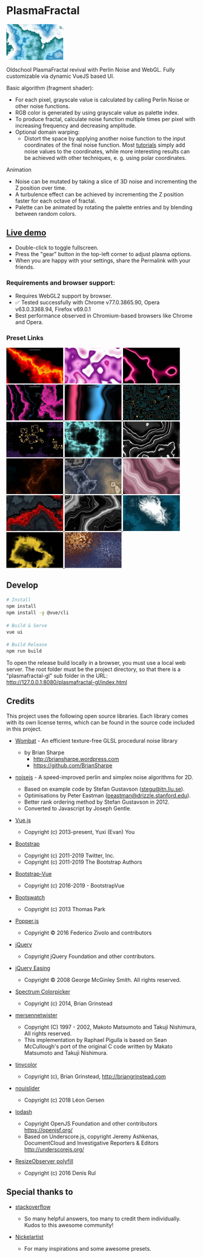 # PlasmaFractal

<img src="/screenshots/thumbs/SeethingOnWhite.jpg" alt="Screenshot" title="Screenshot" width="150">

Oldschool PlasmaFractal revival with Perlin Noise and WebGL.
Fully customizable via dynamic VueJS based UI. 

Basic algorithm (fragment shader):
- For each pixel, grayscale value is calculated by calling Perlin Noise or other noise functions.
- RGB color is generated by using grayscale value as palette index.
- To produce fractal, calculate noise function multiple times per pixel with increasing frequency and decreasing amplitude.
- Optional domain warping:
  - Distort the space by applying another noise function to the input coordinates of the final noise function. Most [tutorials](http://www.iquilezles.org/www/articles/warp/warp.htm) simply add noise values to the coordinates, while more interesting results can be achieved with other techniques, e. g. using polar coordinates.

Animation
- Noise can be mutated by taking a slice of 3D noise and incrementing the Z position over time.
- A turbulence effect can be achieved by incrementing the Z position faster for each octave of fractal.
- Palette can be animated by rotating the palette entries and by blending between random colors.

## [Live demo](https://zett42.github.io/plasmafractal-gl/)
- Double-click to toggle fullscreen.
- Press the "gear" button in the top-left corner to adjust plasma options.
- When you are happy with your settings, share the Permalink with your friends.

### Requirements and browser support:
- Requires WebGL2 support by browser.
- :white_check_mark: Tested successfully with Chrome v77.0.3865.90, Opera v63.0.3368.94, Firefox v69.0.1
- Best performance observed in Chromium-based browsers like Chrome and Opera.
  
### Preset Links
<a href="https://zett42.github.io/plasmafractal-gl/?f=.09&o=12&g=.57&l=2.13&a=5.5&n=p3&pg=0&icp=1&pbf=ib&pfb=ob&ps=.5&pb=.75&pbg=000000&cp=.149_000000_l+.7_8a0000_l+.845_f0c000_ios+.514_000000_i2+.99_8a0000_o2+.77_ff0000_ios+.92_f90000_l&acp=0&ntu=1.69&inm=1&ns=.03&ptde=10.&ptd=.1&ipr=0&prs=.1#">
   <img src="/screenshots/thumbs/Fiery.jpg" alt="Fiery" title="Fiery" width="150">
</a>
<a href="https://zett42.github.io/plasmafractal-gl/?f=.47&o=7&g=.5&l=2.31&a=4.4&n=p3&pg=0&icp=1&pbf=ib&pfb=ob&ps=.5&pb=.75&pbg=000000&cp=.2_6d0b86_ios213+.1_ffffff_io2+.62_ba0c9f_o2+.49_faa3f8_i2&acp=1&ntu=2.23&inm=1&ns=.03&ptde=10.&ptd=10.&ipr=0&prs=.1#">
  <img src="/screenshots/thumbs/DirtyContrastOnWhite.jpg" alt="Dirty Contrast on White - by Nickelartist" title="Dirty Contrast on White - by Nickelartist" width="150">
</a>
<a href="https://zett42.github.io/plasmafractal-gl/?f=.94&o=4&g=.58&l=2&a=3.2&n=p3&pg=0&icp=1&pbf=ib&pfb=ob&ps=.5&pb=.75&pbg=000000&cp=.6_62f8ff_l+.29_000000_i2+.835_000000_l+.55_62f8ff_l+.54_00bcc6_l+.61_00bcc6_o2&acp=1&ntd=5.4&ntu=2.22&prd=120.&ptde=10.&ptd=10.#">
  <img src="/screenshots/thumbs/NeonTapes.jpg" alt="Neon Tapes" title="Neon Tapes" width="150">
</a>
<a href="https://zett42.github.io/plasmafractal-gl/?f=.49&o=11&g=.5&l=2&a=7.4&n=p3&pg=0&icp=1&pbf=ib&pfb=ob&ps=.5&pb=.75&pbg=000000&cp=.47_000000_l+.48_b9faff_l+.48_000000_l+.56_dd2ff0_ios25+.87_000000_l+.05_000000_l+.07_1ab4ce_l+.09_000000_l&acp=1&ntu=2&inm=1&ns=.02&ptde=10.&ptd=5.&ipr=0&prs=.1#">
  <img src="/screenshots/thumbs/Lines-n-clouds.jpg" alt="Lines and Clouds - by Nickelartist" title="Lines and Clouds - by Nickelartist" width="150">
</a>
<a href="https://zett42.github.io/plasmafractal-gl/?f=.15&o=7&g=.55&l=2&a=4.5&n=p3&pg=0&icp=0&pbf=ios&pfb=ob&ps=.69&pb=1&pbg=000000&cp=0_000000_i2+.25_00bfff_o2+.5_000000_i2+.75_dc0000_o2&acp=0&ntu=1.56&inm=1&ns=.02&ptde=10.&ptd=10.&ipr=1&prs=.01#">
  <img src="/screenshots/thumbs/LavaLamp.jpg" alt="Lava Lamp" title="Lava Lamp" width="150">
</a>
<a href="https://zett42.github.io/plasmafractal-gl/?f=5.43&o=2&g=.55&l=3.7&a=3.8&n=v3&pg=0&icp=1&pbf=ios&pfb=ob&ps=.69&pb=1&pbg=000000&cp=0_000000_io2+.34_123538_io2+.715_000000_io4+.75_ffce5b_io2+.777_000000_l&acp=0&ntu=1&inm=1&ns=.09&ptde=10.&ptd=10.&ipr=0&prs=.1#">
  <img src="/screenshots/thumbs/GoldenLines.jpg" alt="Golden Lines" title="Golden Lines" width="150">
</a>
<a href="https://zett42.github.io/plasmafractal-gl/?f=.14&o=5&g=.55&l=3.7&a=4.9&n=c3&pg=0&icp=1&pbf=ios&pfb=ob&ps=.69&pb=1&pbg=000000&cp=0_000000_io2+.34_2e1746_io2+.715_000000_io4+.75_ffce5b_io2+.777_000000_l&acp=0&ntd=6.&ntu=1.83&prd=120.&ptde=10.&ptd=10.#">
  <img src="/screenshots/thumbs/GoldenCircles.jpg" alt="Golden Circles" title="Golden Circles" width="150">
</a>
<a href="https://zett42.github.io/plasmafractal-gl/?n=c3&f=.46&o=7&g=.58&l=2&a=1&pg=0&icp=1&pbf=ib&pfb=ob&ps=.5&pb=1&pbg=000000&cp=.898_000000_l+.292_91ffff_o5+.192_000000_i5+.442_000000_i2+.663_00ffa2_o2&acp=0&inm=1&ns=.05&ntu=1.85&ipr=0&prs=.1&ptde=10.&ptd=5.#">
  <img src="/screenshots/thumbs/Cellular1.jpg" alt="Cellular" title="Cellular" width="150">
</a>
<a href="https://zett42.github.io/plasmafractal-gl/?n=p3&f=.99&o=6&g=.41&l=1.96&a=5.7&pg=0&icp=1&pbf=ib&pfb=ob&ps=.5&pb=.75&pbg=000000&cp=.03_000000_l+.1_ffffff_l+.14_2e2e2e_io4+.68_000000_l+.78_282828_ios23+.76_ffffff_l&acp=0&ntde=3.&ntd=10.&prd=10.&ptde=10.&ptd=5.#">
  <img src="/screenshots/thumbs/MilkGrey.jpg" alt="milk greY - by Nickelartist" title="milk greY - by Nickelartist" width="150">
</a>
<a href="https://zett42.github.io/plasmafractal-gl/?f=.23&o=14&g=.62&l=2&a=1.1&n=s3&pg=0&icp=1&pbf=ib&pfb=ob&ps=.5&pb=.75&pbg=000000&cp=.69_ffae55_l+.695_481700_o2+.688_481700_l+.23_00485e_l+.233_9bf5ff_l+.237_00485e_o2+.456_000000_i2+.896_000000_i2&acp=0&ptde=10.&ptd=5.&ipr=0&prs=.1&inm=1&ns=.05&ntu=1.46&de=0&wt=v&wn=p3&wf=1.5&wo=4&wg=.75&wl=2&wa=12&wr=4&iwm=0&ws=.05&wtu=1.85#">
  <img src="/screenshots/thumbs/CosmicEnergy.jpg" alt="Cosmic Energy" title="Cosmic Energy" width="150">
</a>
<a href="https://zett42.github.io/plasmafractal-gl/?n=p3&f=.96&o=12&g=.5&l=2&a=1&pg=0&icp=1&pbf=ib&pfb=ob&ps=.5&pb=1&pbg=000000&cp=0_948167_io2_f8*o6*g.61*l2*a.5*s.41+.723_333c4d_l&acp=0&inm=1&ns=.04&ntu=1.67&ipr=0&prs=.1&ptde=10.&ptd=5.#">
  <img src="/screenshots/thumbs/AgateBlueYellow.jpg" alt="Agate Blue/Yellow" title="Agate Blue/Yellow" width="150">
</a>
<a href="https://zett42.github.io/plasmafractal-gl/?n=p3&f=.33&o=5&g=.5&l=2&a=1&pg=0&icp=1&pbf=ib&pfb=ob&ps=.5&pb=1&pbg=000000&cp=0_525787_l_f4*o12*g.61*l2*a.71*s.39&acp=1&inm=1&ns=.02&ntu=1.67&ipr=0&prs=.1&ptde=10.&ptd=5.#">
  <img src="/screenshots/thumbs/MonochromaticStripes.jpg" alt="Monochromatic Stripes" title="Monochromatic Stripes" width="150">
</a>
<a href="https://zett42.github.io/plasmafractal-gl/?n=p3&f=.96&o=12&g=.5&l=2&a=1&an=0&c=0&pg=0&icp=1&pbf=ib&pfb=ob&ps=.5&pb=1&pbg=000000&cp=.494_461b00_io2_f2*o12*g.68*l2*a.5*s.41+.368_1f222c_io2_f4*o12*g.61*l2*a.2*s.5+.62_1f222c_io2_f1*o10*g.68*l2*a.5*s.64&acp=0&inm=1&ns=.03&ntu=1.36&ipr=0&prs=.1&ptde=15.&ptd=5.&de=0&wt=v&wn=p3&wf=1.5&wo=4&wg=.75&wl=2&wa=12&wr=4&iwm=0&ws=.05&wtu=1.85#">
  <img src="/screenshots/thumbs/DarkComplexity.jpg" alt="Dark Complexity" title="Dark Complexity" width="150">
</a>
<a href="https://zett42.github.io/plasmafractal-gl/?n=p3&f=.55&o=5.84&g=.45&l=2&a=1&pg=0&icp=1&pbf=ib&pfb=ob&ps=.5&pb=1&pbg=000000&cp=0_000000_l_f1*o12*g.83*l3*a1.49*s.09&acp=0&inm=1&ns=.01&ntu=1.55&ipr=0&prs=.1&ptde=10.&ptd=5.#">
  <img src="/screenshots/thumbs/GraphicalFlux.jpg" alt="Graphical Flux" title="Graphical Flux" width="150">
</a>
<a href="https://zett42.github.io/plasmafractal-gl/?n=s3&f=.93&o=11.87&g=.5&l=2&a=1.14&an=0&c=1&de=1&wn=s3&wf=4.02&wo=6.99&wg=.46&wl=2&wa=9.1&wr=3.4&wt=vi&wan=0&pg=0&icp=1&pbf=i3&pfb=o3&ps=.5&pb=1&pbg=000000&cp=0_ffffff_io2+.489_0a5b76_io2+.237_032d3a_io2+.737_032d3a_io2&acp=0&inm=1&ns=.02&ntu=2.06&iwm=1&ws=.06&wtu=2.04&ipr=0&prs=.1&ptde=10.&ptd=5.#">
  <img src="/screenshots/thumbs/PetrolLake.jpg" alt="Petrol Lake (Domain Warping)" title="Petrol Lake (Domain Warping)" width="150">
</a>
<a href="https://zett42.github.io/plasmafractal-gl/?n=s3&f=.5&o=11.87&g=.46&l=2&a=1.7&an=0&c=0&de=1&wn=s3&wf=4.02&wo=10.55&wg=.49&wl=1.77&wa=20.2&wr=2.3&wt=v&pg=0&icp=1&pbf=i3&pfb=o3&ps=.5&pb=1&pbg=000000&cp=0_000000_io2+.485_e7c232_io2+.152_000000_io2+.851_000000_l&acp=0&inm=1&ns=.01&ntu=1.63&iwm=1&ws=.11&wtu=1.7&ipr=0&prs=.1&ptde=10.&ptd=5.#">
  <img src="/screenshots/thumbs/Sulfur.jpg" alt="Sulfur (Domain Warping)" title="Sulfur (Domain Warping)" width="150">
</a>
<a href="https://zett42.github.io/plasmafractal-gl/?n=p3&f=1.23&o=7.4&g=.77&l=1.29&an=24.1&a=1&c=1&de=1&wt=vi&wn=s3&wf=6.86&wo=10&wg=.42&wl=2.28&wa=37.3&wr=3.3&pg=0&icp=1&pbf=ib&pfb=ob&ps=.5&pb=1&pbg=000000&cp=.101_af6413_io2+.404_2d365f_io2+.244_4f201a_l+1_ffffff_io2&acp=0&inm=1&ns=.03&ntu=1.49&iwm=1&ws=.13&wtu=1.94&ipr=0&prs=.1&ptde=10.&ptd=5.&de2=0&wt2=v&wn2=s3&wf2=1.12&wo2=11.91&wg2=.5&wl2=1.86&wa2=10.4&wr2=3.1&iwm2=1&ws2=.02&wtu2=1.85#">
  <img src="/screenshots/thumbs/GradientPattern1.jpg" alt="Gradient Pattern (Domain Warping)" title="Gradient Pattern (Domain Warping)" width="150">
</a>

## Develop

```bash
# Install
npm install
npm install -g @vue/cli
    
# Build & Serve
vue ui
    
# Build Release
npm run build
```
To open the release build locally in a browser, you must use a local web server. The root folder must be the project directory, so that there is a "plasmafractal-gl" sub folder in the URL:
http://127.0.0.1:8080/plasmafractal-gl/index.html

## Credits
This project uses the following open source libraries. Each library comes with its own license terms, which can be found in the source code included in this project.

- [Wombat](https://github.com/BrianSharpe/Wombat) - An efficient texture-free GLSL procedural noise library
  - by Brian Sharpe
    - http://briansharpe.wordpress.com
    - https://github.com/BrianSharpe
    
- [noisejs](https://github.com/josephg/noisejs) - A speed-improved perlin and simplex noise algorithms for 2D. 
  - Based on example code by Stefan Gustavson (stegu@itn.liu.se). 
  - Optimisations by Peter Eastman (peastman@drizzle.stanford.edu). 
  - Better rank ordering method by Stefan Gustavson in 2012. 
  - Converted to Javascript by Joseph Gentle.
 
- [Vue.js](https://vuejs.org/)
  - Copyright (c) 2013-present, Yuxi (Evan) You 

- [Bootstrap](https://getbootstrap.com/) 
  - Copyright (c) 2011-2019 Twitter, Inc.
  - Copyright (c) 2011-2019 The Bootstrap Authors

- [Bootstrap-Vue](https://bootstrap-vue.js.org/)
  - Copyright (c) 2016-2019 - BootstrapVue
  
- [Bootswatch](https://bootswatch.com/)
  - Copyright (c) 2013 Thomas Park
  
- [Popper.js](https://popper.js.org/)
  - Copyright © 2016 Federico Zivolo and contributors

- [jQuery](https://jquery.org/) 
  - Copyright jQuery Foundation and other contributors. 
  
- [jQuery Easing](http://gsgd.co.uk/sandbox/jquery/easing/)
  - Copyright © 2008 George McGinley Smith. All rights reserved.

- [Spectrum Colorpicker](http://briangrinstead.com)
  - Copyright (c) 2014, Brian Grinstead 

- [mersennetwister](https://github.com/pigulla/mersennetwister)
  - Copyright (C) 1997 - 2002, Makoto Matsumoto and Takuji Nishimura, All rights reserved.
  - This implementation by Raphael Pigulla is based on Sean McCullough's port of the original C code written by Makato Matsumoto and Takuji Nishimura.
  
- [tinycolor](https://github.com/bgrins/TinyColor)
  - Copyright (c), Brian Grinstead, http://briangrinstead.com
  
- [nouislider](https://refreshless.com/nouislider/)
  - Copyright (c) 2018 Léon Gersen
  
- [lodash](https://lodash.com/)
  - Copyright OpenJS Foundation and other contributors <https://openjsf.org/>
  - Based on Underscore.js, copyright Jeremy Ashkenas, DocumentCloud and Investigative Reporters & Editors <http://underscorejs.org/>
  
- [ResizeObserver polyfill](https://github.com/que-etc/resize-observer-polyfill)
  - Copyright (c) 2016 Denis Rul
  
## Special thanks to
- [stackoverflow](https://stackoverflow.com)
  - So many helpful answers, too many to credit them individually. Kudos to this awesome community!
  
- [Nickelartist](http://nickelartist.com/)
  - For many inspirations and some awesome presets.
